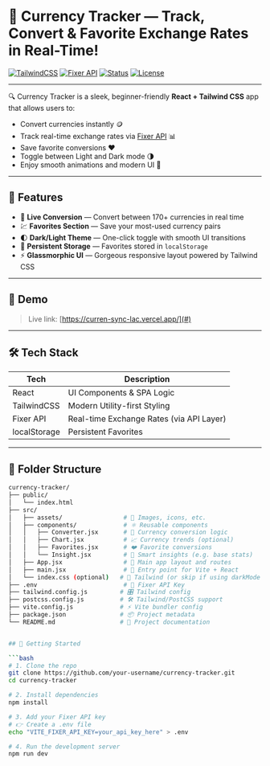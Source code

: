 # 💱 Currency Tracker — Track, Convert & Favorite Exchange Rates in Real-Time!

[![TailwindCSS](https://img.shields.io/badge/Styled_with-TailwindCSS-38B2AC?logo=tailwindcss)](https://tailwindcss.com/)
[![Fixer API](https://img.shields.io/badge/API-Fixer-blue)](https://apilayer.com/marketplace/fixer-api)
[![Status](https://img.shields.io/badge/Live-Demo-green)](#)
[![License](https://img.shields.io/badge/License-MIT-brightgreen.svg)](LICENSE)

---

🔍 Currency Tracker is a sleek, beginner-friendly **React + Tailwind CSS** app that allows users to:
- Convert currencies instantly 🪙
- Track real-time exchange rates via [Fixer API](https://apilayer.com/marketplace/fixer-api) 📊
- Save favorite conversions ❤️
- Toggle between Light and Dark mode 🌗
- Enjoy smooth animations and modern UI 🤩

---

## 🌟 Features

- 🔁 **Live Conversion** — Convert between 170+ currencies in real time
- 💹 **Favorites Section** — Save your most-used currency pairs
- 🌓 **Dark/Light Theme** — One-click toggle with smooth UI transitions
- 💾 **Persistent Storage** — Favorites stored in `localStorage`
- ⚡ **Glassmorphic UI** — Gorgeous responsive layout powered by Tailwind CSS

---

## 🚀 Demo

> Live link: [https://curren-sync-lac.vercel.app/](#)

---

## 🛠️ Tech Stack

| Tech        | Description                         |
|-------------|-------------------------------------|
| React       | UI Components & SPA Logic           |
| TailwindCSS | Modern Utility-first Styling        |
| Fixer API   | Real-time Exchange Rates (via API Layer) |
| localStorage| Persistent Favorites                |

---

## 📁 Folder Structure

```bash
currency-tracker/
├── public/
│   └── index.html
├── src/
│   ├── assets/                 # 🎨 Images, icons, etc.
│   ├── components/             # ⚛️ Reusable components
│   │   ├── Converter.jsx       # 💱 Currency conversion logic
│   │   ├── Chart.jsx           # 📈 Currency trends (optional)
│   │   ├── Favorites.jsx       # ❤️ Favorite conversions
│   │   └── Insight.jsx         # 🧠 Smart insights (e.g. base stats)
│   ├── App.jsx                 # 🧩 Main app layout and routes
│   ├── main.jsx                # 🚀 Entry point for Vite + React
│   └── index.css (optional)   # 🎨 Tailwind (or skip if using darkMode in code)
├── .env                        # 🔐 Fixer API Key
├── tailwind.config.js         # 🎛️ Tailwind config
├── postcss.config.js          # 🛠️ Tailwind/PostCSS support
├── vite.config.js             # ⚡ Vite bundler config
├── package.json               # 📦 Project metadata
└── README.md                  # 📘 Project documentation


## 🔧 Getting Started

```bash
# 1. Clone the repo
git clone https://github.com/your-username/currency-tracker.git
cd currency-tracker

# 2. Install dependencies
npm install

# 3. Add your Fixer API key
# 👉 Create a .env file
echo "VITE_FIXER_API_KEY=your_api_key_here" > .env

# 4. Run the development server
npm run dev
